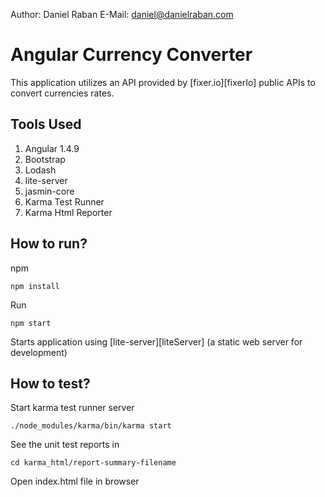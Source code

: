 Author: Daniel Raban
E-Mail: daniel@danielraban.com

Angular Currency Converter
==========================

This application utilizes an API provided by [fixer.io][fixerIo] public APIs to convert currencies rates.

## Tools Used

1. Angular 1.4.9
2. Bootstrap
3. Lodash
4. lite-server
5. jasmin-core
6. Karma Test Runner
7. Karma Html Reporter

## How to run?

npm
```shell
npm install
```
Run
```shell
npm start
```
Starts application using [lite-server][liteServer] (a static web server for development)

## How to test?

Start karma test runner server
```shell
./node_modules/karma/bin/karma start
```
See the unit test reports in
```shell
cd karma_html/report-summary-filename
```
Open index.html file in browser
